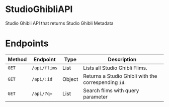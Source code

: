 # StudioGhibliAPI

Studio Ghibli API that returns Studio Ghibli Metadata

# Endpoints
| Method | Endpoint   | Type | Description |
| ----- | ----------- | ---- | ----------- |
| `GET` | `/api/flims` | List | Lists all Studio Ghibli Flims. |
| `GET` | `/api/:id` | Object | Returns a Studio Ghibli with the correspending `id`. |
| `GET` | `/api/?q=` | List | Search flims with query parameter |